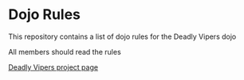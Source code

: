 Dojo Rules
==========

This repository contains a list of dojo rules for the Deadly Vipers dojo

All members should read the rules

[Deadly Vipers project page](https://github.com/deadlyvipers)
